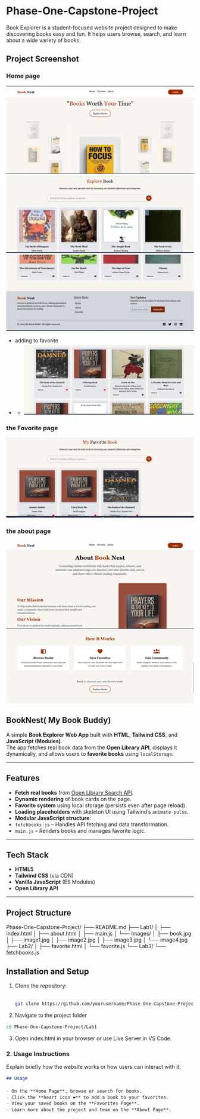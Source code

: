 # Phase-One-Capstone-Project
Book Explorer is a student-focused website project designed to make discovering books easy and fun. It helps users browse, search, and learn about a wide variety of books.

## Project Screenshot

### Home page 
![Hero section](./Lab1/Images/Hero.png)
![Explore section](./Lab1/Images/explore.png)
![Explore section](./Lab1/Images/footer.png)

- adding to favorite
- - ![Adding to fav](./Lab1/Images/addingtofav.png)

### the Fovorite page 

![Favorite page](./Lab1/Images/image.png)

### the about page

![about page](./Lab1/Images/about.png)
![about page](./Lab1/Images/about2.png)


## BookNest( My Book Buddy)

A simple **Book Explorer Web App** built with **HTML**, **Tailwind CSS**, and **JavaScript (Modules)**.  
The app fetches real book data from the **Open Library API**, displays it dynamically, and allows users to **favorite books** using `localStorage`.

---

##  Features

-  **Fetch real books** from [Open Library Search API](https://openlibrary.org/developers/api).
-  **Dynamic rendering** of book cards on the page.
-  **Favorite system** using local storage (persists even after page reload).
-  **Loading placeholders** with skeleton UI using Tailwind’s `animate-pulse`.
-  **Modular JavaScript structure**:
  - `fetchbooks.js` – Handles API fetching and data transformation.
  - `main.js` – Renders books and manages favorite logic.

---

##  Tech Stack

- **HTML5**  
- **Tailwind CSS** (via CDN)  
- **Vanilla JavaScript** (ES Modules)  
- **Open Library API**

---

## Project Structure

Phase-One-Capstone-Project/
├── README.md
├── Lab1/
│   ├── index.html
│   ├── about.html
│   ├── main.js
│   └── Images/
│       ├── book.jpg
│       ├── image1.jpg
│       ├── image2.jpg
│       ├── image3.jpg
│       └── image4.jpg
├── Lab2/
│   ├── favorite.html
│   └── favorite.js
└── Lab3/
    └── fetchbooks.js


## Installation and Setup

1. Clone the repository:
   ```bash

   git clone https://github.com/yourusername/Phase-One-Capstone-Project.git

   ```

2. Navigate to the project folder 

 ```bash
cd Phase-One-Capstone-Project/Lab1
 
 ```
3. Open index.html in your browser or use Live Server in VS Code.


###  **2. Usage Instructions**
Explain briefly how the website works or how users can interact with it:
```markdown
## Usage

- On the **Home Page**, browse or search for books.  
- Click the **heart icon ❤️** to add a book to your favorites.  
- View your saved books on the **Favorites Page**.  
- Learn more about the project and team on the **About Page**.




